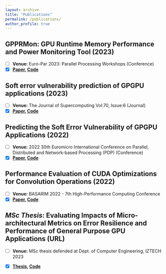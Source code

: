 ```yaml
---
layout: archive
title: "Publications"
permalink: /publications/
author_profile: true
---
```


## GPPRMon: GPU Runtime Memory Performance and Power Monitoring Tool (2023) <br />
- [ ] **Venue:**  Euro-Par 2023: Parallel Processing Workshops (Conference)
- [x] **[Paper](https://scholar.google.com/citations?view_op=view_citation&hl=en&user=uj3eWlIAAAAJ&citation_for_view=uj3eWlIAAAAJ:qjMakFHDy7sC), [Code](https://github.com/parsiyte/GPPRMon)**

## Soft error vulnerability prediction of GPGPU applications (2023) <br />
- [ ] **Venue:** The Journal of Supercomputing Vol:70, Issue:6 (Journal)
- [x] **[Paper](https://scholar.google.com/citations?view_op=view_citation&hl=en&user=uj3eWlIAAAAJ&citation_for_view=uj3eWlIAAAAJ:d1gkVwhDpl0C), [Code](https://github.com/BT-MasterThesis/SoftErrorVulnerabilityPrediction-GPGPUs)**

## Predicting the Soft Error Vulnerability of GPGPU Applications (2022) <br />
- [ ] **Venue:** 2022 30th Euromicro International Conference on Parallel, Distributed and Network-based Processing (PDP) (Conference)
- [x] **[Paper](https://scholar.google.com/citations?view_op=view_citation&hl=en&user=uj3eWlIAAAAJ&citation_for_view=uj3eWlIAAAAJ:u-x6o8ySG0sC), [Code](https://github.com/BT-MasterThesis/SoftErrorVulnerabilityPrediction-GPGPUs)**

## Performance Evaluation of CUDA Optimizations for Convolution Operations (2022) <br />
- [ ] **Venue:** BASARIM 2022 - 7th High-Performance Computing Conference 
- [x] **[Paper](https://scholar.google.com/citations?view_op=view_citation&hl=en&user=uj3eWlIAAAAJ&citation_for_view=uj3eWlIAAAAJ:u5HHmVD_uO8C), [Code](https://github.com/BT-MasterThesis/Optimizing_ConvolutionAlgorithms_CUDA)**

## _MSc Thesis_: Evaluating Impacts of Micro-architectural Metrics on Error Resilience and Performance of General Purpose GPU Applications (URL) <br />
- [ ] **Venue:** MSc thesis defended at Dept. of Computer Engineering, IZTECH 2023 
- [x] **[Thesis](https://www.proquest.com/openview/1717ffc4207b95d340d809a87ffe6183/1?pq-origsite=gscholar&cbl=2026366&diss=y), [Code](https://github.com/BT-MasterThesis)**

